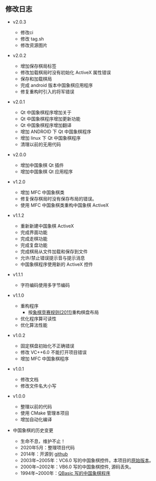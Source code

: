 ## 修改日志
- v2.0.3
  + 修改ci
  + 修改 tag.sh
  + 修改资源图片
  
- v2.0.2
  + 增加保存棋局标签
  + 修改加载棋局时没有初始化 ActiveX 属性错误
  + 保存和加载棋局
  + 完成 android 版本中国象棋应用程序
  + 修复重构时引入的将军错误

- v2.0.1
  + Qt 中国象棋程序增加关于
  + Qt 中国象棋程序增加更新功能
  + Qt 中国象棋程序增加翻译
  + 增加 ANDROID 下 Qt 中国象棋程序
  + 增加 linux 下 Qt 中国象棋程序
  + 清理以前的无用代码
  
- v2.0.0
  + 增加中国象棋 Qt 插件
  + 增加中国象棋 Qt 应用程序

- v1.2.0
  - 增加 MFC 中国象棋类
  - 修复保存棋局时没有保存布局的错误。
  - 使用 MFC 中国象棋类重构中国象棋 ActiveX

- v1.1.2
  - 重新新建中国象棋 ActiveX
  - 完成界面功能
  - 完成走棋功能
  - 完成复盘功能
  - 完成棋局从文件加载和保存到文件
  - 允许/禁止错误提示音与提示消息
  - 中国象棋程序使用新的 ActiveX 控件

- v1.1.1
  + 字符编码使用多字节编码
 
- v1.1.0
  + 重构程序
    - 按[象棋竞赛规则(2011)](Documents/ChineseChessRule2011.pdf)重构棋盘布局
  + 优化程序算可读性
  + 优化算法性能

- v1.0.2
  + 固定棋盘初始化不正确错误
  + 修改 VC++6.0 不能打开项目错误
  + 增加 MFC 中国象棋程序

- v1.0.1
  + 修改文档
  + 修改文件名大小写

- v1.0.0
  + 整理以前的代码
  + 使用 CMake 管理本项目
  + 增加自动化编译

- 中国象棋的历史变更
  + 生命不息，维护不止！
  + 2020年5月：整理项目代码
  + 2014年：开源到 [github](https://github.com/KangLin/ChineseChessControl/)
  + 2003年~2005年：VC6.0 写的中国象棋控件。本项目的[原始版本](https://github.com/KangLin/pre2006/tree/master/Programe/VC/%E4%B8%AD%E5%9B%BD%E8%B1%A1%E6%A3%8B%E6%8E%A7%E4%BB%B6)。
  + 2000年~2002年：VB6.0 写的中国象棋控件, 源码丢失。
  + 1994年~2000年：[QBasic 写的中国象棋程序](https://github.com/KangLin/pre2006/tree/master/Programe/VB/XQ)
